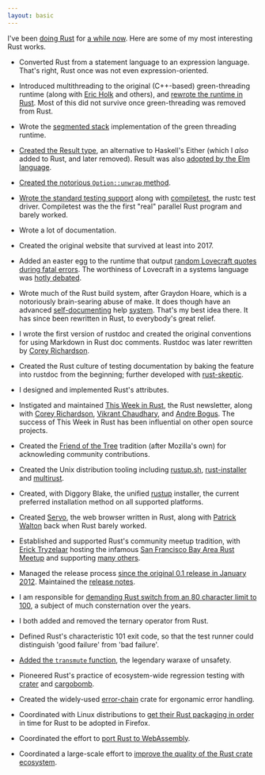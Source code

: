 ```yaml
---
layout: basic
---
```


I've been [doing Rust] for [a while now]. Here are some of my most
interesting Rust works.

* Converted Rust from a statement language to an expression
  language. That's right, Rust once was not even expression-oriented.

* Introduced multithreading to the original (C++-based)
  green-threading runtime (along with [Eric Holk] and others), and
  [rewrote the runtime in Rust]. Most of this did not survive once
  green-threading was removed from Rust.

* Wrote the [segmented stack] implementation of the green threading
  runtime.

* [Created the Result type], an alternative to Haskell's Either
  (which I *also* added to Rust, and later removed). Result was also
  [adopted by the Elm language].

* [Created the notorious `Option::unwrap` method][unwrap].

* [Wrote the standard testing support] along with [compiletest], the
  rustc test driver. Compiletest was the the first "real" parallel
  Rust program and barely worked.

* Wrote a lot of documentation.

* Created the original website that survived at least into 2017.

* Added an easter egg to the runtime that output [random Lovecraft
  quotes during fatal errors][lovecraft]. The worthiness of Lovecraft
  in a systems language was [hotly debated].

* Wrote much of the Rust build system, after Graydon Hoare, which is a
  notoriously brain-searing abuse of make. It does though have an
  advanced [self-documenting] help [system]. That's my best idea
  there. It has since been rewritten in Rust, to everybody's great
  relief.

* I wrote the first version of rustdoc and created the original
  conventions for using Markdown in Rust doc comments. Rustdoc was
  later rewritten by [Corey Richardson].

* Created the Rust culture of testing documentation by baking the
  feature into rustdoc from the beginning; further developed with
  [rust-skeptic].

* I designed and implemented Rust's attributes.

* Instigated and maintained [This Week in Rust], the Rust newsletter,
  along with [Corey Richardson], [Vikrant Chaudhary], and [Andre
  Bogus]. The success of This Week in Rust has been influential on
  other open source projects.

* Created the [Friend of the Tree] tradition (after Mozilla's own) for
  acknowleding community contributions.

* Created the Unix distribution tooling including [rustup.sh],
  [rust-installer] and [multirust].

* Created, with Diggory Blake, the unified [rustup] installer, the current
  preferred installation method on all supported platforms.

* Created [Servo], the web browser written in Rust, along with
  [Patrick Walton] back when Rust barely worked.

* Established and supported Rust's community meetup tradition, with
  [Erick Tryzelaar] hosting the infamous [San Francisco Bay Area Rust
  Meetup] and supporting [many others].

* Managed the release process [since the original 0.1 release in
  January 2012][0.1]. Maintained the [release notes].

* I am responsible for [demanding Rust switch from an 80 character
  limit to 100][100chars], a subject of much consternation over the
  years.

* I both added and removed the ternary operator from Rust.

* Defined Rust's characteristic 101 exit code, so that the test runner
  could distinguish 'good failure' from 'bad failure'.

* [Added the `transmute` function], the legendary waraxe of unsafety.

* Pioneered Rust's practice of ecosystem-wide regression testing
  with [crater] and [cargobomb].

* Created the widely-used [error-chain] crate for ergonamic error
  handling.

* Coordinated with Linux distributions to [get their Rust packaging
  in order][prp] in time for Rust to be adopted in Firefox.

* Coordinated the effort to [port Rust to WebAssembly].

* Coordinated a large-scale effort to [improve the quality of the
  Rust crate ecosystem][blitz].

<!-- links -->

[rustup]: https://github.com/rust-lang-nursery/rustup.rs
[rustup.sh]: http://github.com/rust-lang/rustup.sh
[rust-installer]: http://github.com/rust-lang/rust-installer
[multirust]: http://github.com/brson/multirust
[Servo]: https://github.com/servo/servo
[doing Rust]: http://www.rust-lang.org/team.html
[a while now]: https://github.com/rust-lang/rust/commit/0633c7ae6e54edebde8421cef14267ad1ba1e30c
[rewrote the runtime in Rust]: https://mail.mozilla.org/pipermail/rust-dev/2013-August/005158.html
[segmented stack]: https://mail.mozilla.org/pipermail/rust-dev/2013-November/006314.html
[Created the Result type]: https://github.com/rust-lang/rust/commit/c1092fb6d88efe51e42df3aae2a321cc669e12a0
[adopted by the Elm language]: https://github.com/rust-lang/rust/commit/c1092fb6d88efe51e42df3aae2a321cc669e12a0
[unwrap]: https://github.com/rust-lang/rust/commit/910a32c7c777296be0992bf0d6f2d66261c407d6
[Wrote the standard testing support]: https://github.com/rust-lang/rust/commit/09982784c6ad1c78f9480c3c2c0c3a2b2bf7f969
[compiletest]: https://github.com/rust-lang/rust/commit/2573fe7026eb696841acbba8f3d1c09e2224acf0
[lovecraft]: https://github.com/brson/rust/blob/71a71ce4f948dd5ae792db4a88c9cc2fae94dfb0/src/libstd/rt/util.rs#L124
[hotly debated]: https://news.ycombinator.com/item?id=8869572
[self-documenting]: https://github.com/rust-lang/rust/blob/e4e93196e16030ebf7a20c473849534235d676f8/mk/main.mk#L592
[system]: https://github.com/rust-lang/rust/blob/e4e93196e16030ebf7a20c473849534235d676f8/Makefile.in#L11
[Corey Richardson]: https://github.com/cmr
[Graydon Hoare]: https://github.com/graydon
[Eric Holk]: https://github.com/eholk
[Patrick Walton]: https://github.com/pcwalton
[This Week in Rust]: http://this-week-in-rust.org
[Vikrant Chaudhary]: https://github.com/nasa42
[Andre Bogus]: http://github.com/llogiq
[Friend of the Tree]: https://github.com/rust-lang/rust-wiki-backup/blob/master/Doc-friends-of-the-tree.md
[Erick Tryzelaar]: http://githtub.com/erickt
[San Francisco Bay Area Rust Meetup]: http://www.meetup.com/Rust-Bay-Area/
[many others]: https://users.rust-lang.org/t/a-list-of-rust-1-0-launch-meetups/1171/16
[0.1]: https://mail.mozilla.org/pipermail/rust-dev/2012-January/001256.html
[release notes]: https://github.com/brson/rust/blob/relnotes/RELEASES.md
[100chars]: https://github.com/rust-lang/rust/pull/5340
[Added the `transmute` function]: https://github.com/rust-lang/rust/commit/f12adcbf930122ef6d98790b53d80d511dc62406
[crater]: https://github.com/brson/taskcluster-crater
[cargobomb]: https://github.com/brson/cargobomb
[error-chain]: https://github.com/brson/error-chain
[prp]: https://internals.rust-lang.org/t/perfecting-rust-packaging/2623
[port Rust to WebAssembly]: https://internals.rust-lang.org/t/need-help-with-emscripten-port/3154
[rust-skeptic]: https://github.com/brson/rust-skeptic
[blitz]: https://blog.rust-lang.org/2017/05/05/libz-blitz.html
